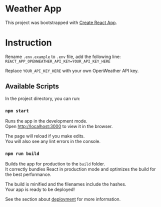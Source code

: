 # Weather App
This project was bootstrapped with [Create React App](https://github.com/facebook/create-react-app).

# Instruction

Rename `.env.example` to `.env` file, add the following line:
`REACT_APP_OPENWEATHER_API_KEY=YOUR_API_KEY_HERE`

Replace `YOUR_API_KEY_HERE` with your own OpenWeather API key.
## Available Scripts

In the project directory, you can run:

### `npm start`

Runs the app in the development mode.\
Open [http://localhost:3000](http://localhost:3000) to view it in the browser.

The page will reload if you make edits.\
You will also see any lint errors in the console.

### `npm run build`

Builds the app for production to the `build` folder.\
It correctly bundles React in production mode and optimizes the build for the best performance.

The build is minified and the filenames include the hashes.\
Your app is ready to be deployed!

See the section about [deployment](https://facebook.github.io/create-react-app/docs/deployment) for more information.
